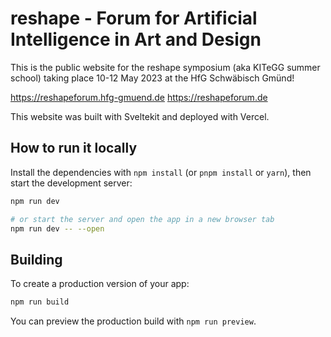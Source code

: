 # reshape - Forum for Artificial Intelligence in Art and Design

This is the public website for the reshape symposium (aka KITeGG summer school) taking place 10-12 May 2023 at the HfG Schwäbisch Gmünd!

https://reshapeforum.hfg-gmuend.de
https://reshapeforum.de

This website was built with Sveltekit and deployed with Vercel.

## How to run it locally

Install the dependencies with `npm install` (or `pnpm install` or `yarn`), then start the development server:

```bash
npm run dev

# or start the server and open the app in a new browser tab
npm run dev -- --open
```

## Building

To create a production version of your app:

```bash
npm run build
```

You can preview the production build with `npm run preview`.
